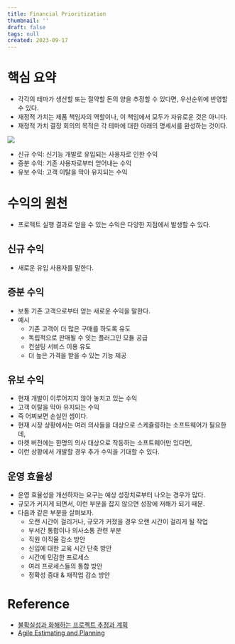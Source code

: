 ```yaml
---
title: Financial Prioritization
thumbnail: ''
draft: false
tags: null
created: 2023-09-17
---
```


# 핵심 요약

* 각각의 테마가 생산할 또는 절약할 돈의 양을 추정할 수 있다면, 우선순위에 반영할 수 있다.
* 재정적 가치는 제품 책임자의 역할이나, 이 책임에서 모두가 자유로운 것은 아니다.
* 재정적 가치 결정 회의의 목적은 각 테마에 대한 아래의 명세서를 완성하는 것이다.

![](AgileEstimatingAndPlanning_10_FinancialPrioritization_0.png)

* 신규 수익: 신기능 개발로 유입되는 사용자로 인한 수익
* 증분 수익: 기존 사용자로부터 얻어내는 수익
* 유보 수익: 고객 이탈을 막아 유지되는 수익

# 수익의 원천

* 프로젝트 실행 결과로 얻을 수 있는 수익은 다양한 지점에서 발생할 수 있다.

## 신규 수익

* 새로운 유입 사용자를 말한다.

## 증분 수익

* 보통 기존 고객으로부터 얻는 새로운 수익을 말한다.
* 예시
  * 기존 고객이 더 많은 구매를 하도록 유도
  * 독립적으로 판매될 수 잇는 플러그인 모듈 공급
  * 컨설팅 서비스 이용 유도
  * 더 높은 가격을 받을 수 있는 기능 제공

## 유보 수익

* 현재 개발이 이루어지지 않아 놓치고 있는 수익
* 고객 이탈을 막아 유지되는 수익
* 즉 어찌보면 손실인 셈이다.
* 현재 시장 상황에서는 여러 의사들을 대상으로 스케쥴링하는 소프트웨어가 필요한데,
* 마켓 버전에는 한명의 의사 대상으로 작동하는 소프트웨어만 있다면,
* 이런 상황에서 개발할 경우 추가 수익을 기대할 수 있다.

## 운영 효율성

* 운영 효율성을 개선하자는 요구는 예상 성장치로부터 나오는 경우가 많다.
* 규모가 커지게 되면서, 이런 부분을 잡지 않으면 성장에 저해가 되기 때문.
* 다음과 같은 부분을 살펴보자.
  * 오랜 시간이 걸리거나, 규모가 커졌을 경우 오랜 시간이 걸리게 될 작업
  * 부서간 통합이나 의사소통 관련 부분
  * 직원 이직율 감소 방안
  * 신입에 대한 교육 시간 단축 방안
  * 시간에 민감한 프로세스
  * 여러 프로세스들의 통합 방안
  * 정확성 증대 & 재작업 감소 방안

# Reference

* [불확실성과 화해하는 프로젝트 추정과 계획](http://www.yes24.com/Product/Goods/3067853)
* [Agile Estimating and Planning](https://www.amazon.com/Agile-Estimating-Planning-Mike-Cohn/dp/0131479415)
